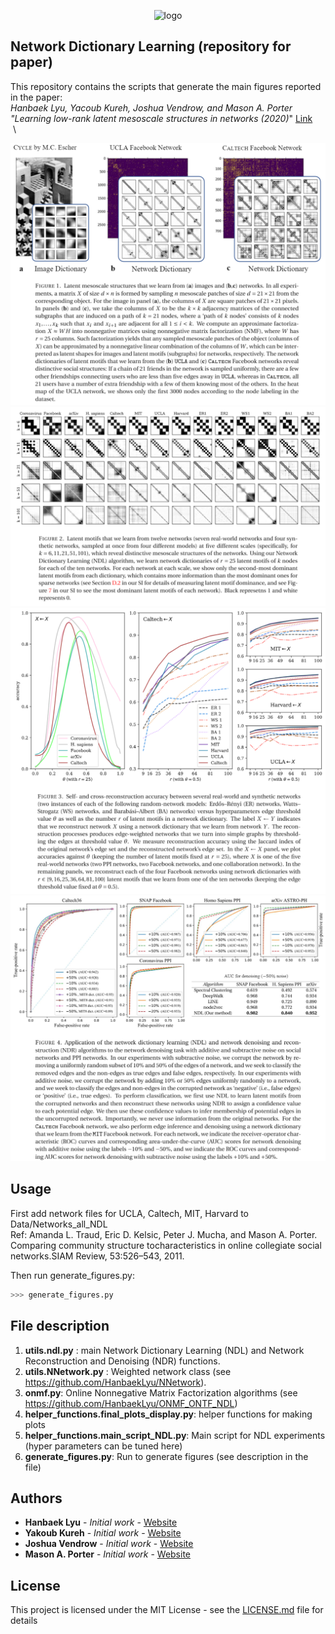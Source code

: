 <p align="center">
<img width="600" src="https://github.com/ykureh/NMF-Networks/blob/master/NDL_logo.png?raw=true" alt="logo">
</p>


## Network Dictionary Learning (repository for paper)

This repository contains the scripts that generate the main figures reported in the paper:\
*Hanbaek Lyu, Yacoub Kureh, Joshua Vendrow, and Mason A. Porter*\
*"Learning low-rank latent mesoscale structures in networks (2020)*" [Link](https://hanbaeklyudotcom.files.wordpress.com/2020/10/ndl-1.pdf)
$~$\
$~$\


![](Figures/Figure1.png)
![](Figures/Figure2.png)
![](Figures/Figure3.png)
![](Figures/Figure4.png)



## Usage

First add network files for UCLA, Caltech, MIT, Harvard to Data/Networks_all_NDL\
Ref: Amanda L. Traud, Eric D. Kelsic, Peter J. Mucha, and Mason A. Porter.\
Comparing community structure tocharacteristics in online collegiate social networks.SIAM Review, 53:526–543, 2011.

Then run generate_figures.py:
```python
>>> generate_figures.py
```
## File description 

  1. **utils.ndl.py** : main Network Dictionary Learning (NDL) and Network Reconstruction and Denoising (NDR) functions. 
  2. **utils.NNetwork.py** : Weighted network class (see https://github.com/HanbaekLyu/NNetwork). 
  3. **onmf.py**: Online Nonnegative Matrix Factorization algorithms (see https://github.com/HanbaekLyu/ONMF_ONTF_NDL)
  4. **helper_functions.final_plots_display.py**: helper functions for making plots 
  5. **helper_functions.main_script_NDL.py**: Main script for NDL experiments (hyper parameters can be tuned here)
  6. **generate_figures.py**: Run to generate figures (see description in the file) 
  
## Authors

* **Hanbaek Lyu** - *Initial work* - [Website](https://hanbaeklyu.com)
* **Yakoub Kureh** - *Initial work* - [Website](https://www.math.ucla.edu/~ykureh/)
* **Joshua Vendrow** - *Initial work* - [Website](https://github.com/jvendrow)
* **Mason A. Porter** - *Initial work* - [Website](https://www.math.ucla.edu/~mason/)

## License

This project is licensed under the MIT License - see the [LICENSE.md](LICENSE.md) file for details

